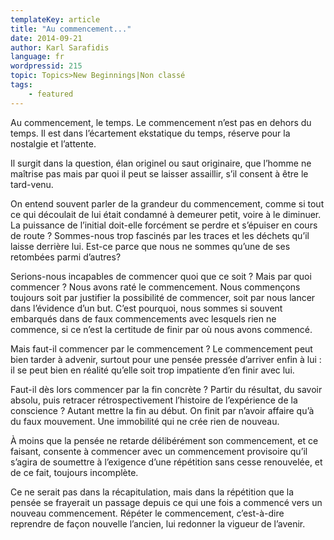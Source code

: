 ```yaml
---
templateKey: article
title: "Au commencement..."
date: 2014-09-21
author: Karl Sarafidis
language: fr
wordpressid: 215
topic: Topics>New Beginnings|Non classé
tags:
    - featured
---
```


Au commencement, le temps. Le commencement n’est pas en dehors du temps. Il est dans l’écartement ekstatique du temps, réserve pour la nostalgie et l’attente.

Il surgit dans la question, élan originel ou saut originaire, que l’homme ne maîtrise pas mais par quoi il peut se laisser assaillir, s’il consent à être le tard-venu.

On entend souvent parler de la grandeur du commencement, comme si tout ce qui découlait de lui était condamné à demeurer petit, voire à le diminuer. La puissance de l’initial doit-elle forcément se perdre et s’épuiser en cours de route ? Sommes-nous trop fascinés par les traces et les déchets qu’il laisse derrière lui. Est-ce parce que nous ne sommes qu’une de ses retombées parmi d’autres?

Serions-nous incapables de commencer quoi que ce soit ? Mais par quoi commencer ? Nous avons raté le commencement. Nous commençons toujours soit par justifier la possibilité de commencer, soit par nous lancer dans l’évidence d’un but. C’est pourquoi, nous sommes si souvent embarqués dans de faux commencements avec lesquels rien ne commence, si ce n’est la certitude de finir par où nous avons commencé.

Mais faut-il commencer par le commencement ? Le commencement peut bien tarder à advenir, surtout pour une pensée pressée d’arriver enfin à lui : il se peut bien en réalité qu’elle soit trop impatiente d’en finir avec lui.

Faut-il dès lors commencer par la fin concrète ? Partir du résultat, du savoir absolu, puis retracer rétrospectivement l’histoire de l’expérience de la conscience ? Autant mettre la fin au début. On finit par n’avoir affaire qu’à du faux mouvement. Une immobilité qui ne crée rien de nouveau.

À moins que la pensée ne retarde délibérément son commencement, et ce faisant, consente à commencer avec un commencement provisoire qu’il s’agira de soumettre à l’exigence d’une répétition sans cesse renouvelée, et de ce fait, toujours incomplète.

Ce ne serait pas dans la récapitulation, mais dans la répétition que la pensée se frayerait un passage depuis ce qui une fois a commencé vers un nouveau commencement. Répéter le commencement, c’est-à-dire reprendre de façon nouvelle l’ancien, lui redonner la vigueur de l’avenir.

 
